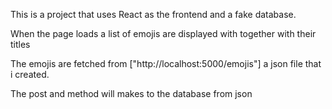 This is a project that uses React as the frontend and a fake database.

When the page loads a list of emojis are displayed with together with their titles

The emojis are fetched from ["http://localhost:5000/emojis"] a json file that i created.

The post and  method will makes to the database from json
